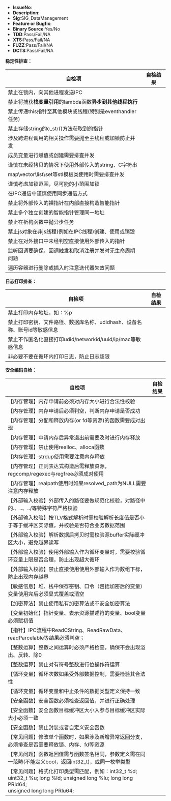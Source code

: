 * **IssueNo**:
* **Description**:
* **Sig**:SIG_DataManagement
* **Feature or Bugfix**:
* **Binary Source**:Yes/No
* **TDD**:Pass/Fail/NA
* **XTS**:Pass/Fail/NA
* **FUZZ**:Pass/Fail/NA
* **DCTS**:Pass/Fail/NA

**稳定性排查：**

| 自检项                                                       | 自检结果  |
| ------------------------------------------------------------ | -------- |
| 禁止在锁内，向其他进程发送IPC              |          |
| 禁止将捕获**栈变量引用**的lambda函数**异步到其他线程执行**    |          |
| 禁止传递this指针至其他模块或线程(特别是eventhandler任务)
| 禁止存储string的c_str()方法获取到的指针                          |          |
|涉及跨进程调用的相关操作需要抛至主线程或加锁防止并发||
|成员变量进行赋值或创建需要排查并发||
|谨慎在未经拷贝的情况下使用外部传入的string、C字符串
|map\vector\list\set等stl模板类使用时需要排查并发
|谨慎考虑加锁范围，尽可能的小范围加锁
|在IPC通信中谨慎使用同步通信方式
|禁止将外部传入的裸指针在内部直接构造智能指针
|禁止多个独立创建的智能指针管理同一地址
|禁止在析构函数中抛异步任务
|禁止js对象在非js线程(例如在IPC线程)创建、使用或销毁
|禁止在对外接口中未经判空直接使用外部传入的指针
|监听回调要确保，回调触发和取消注册并发时无生命周期问题
|遍历容器进行删除或插入时注意迭代器失效问题

**日志打印排查：**

| 自检项                                                       | 自检结果  |
| ------------------------------------------------------------ | -------- |
| 禁止打印内存地址，如：%p              |          |
| 禁止打印密钥、文件路径、数据库名称、udidhash、设备名称、账号id等敏感信息     |          |
| 禁止不作匿名化直接打印udid/networkid/uuid/ip/mac等敏感信息                           |          |
| 非必要不要在循环内打印日志，防止日志超限|       |

**安全编码自检：**

| 自检项                                                          | 自检结果 |
| -------------------------------------------------------------- | -------- |
| 【内存管理】内存申请前必须对内存大小进行合法性校验                |          |
| 【内存管理】内存申请后必须判空，判断内存申请是否成功                               |          |
| 【内存管理】分配和释放内存(or fd等资源)的函数需要成对出现                                |          |
| 【内存管理】申请内存后异常退出前需要及时进行内存释放                                |          |
| 【内存管理】禁止使用realloc、alloca函数                                |          |
| 【内存管理】strdup使用需要注意内存释放                               |          |
| 【内存管理】正则表达式构造后需释放资源，regcomp/regexec与regfree必须成对使用                              |          |
| 【内存管理】realpath使用时如果resolved_path为NULL需要注意内存释放        |          |
| 【外部输入校验】外部传入的路径要做规范化校验，对路径中的.、..、../等特殊字符严格校验       |          |
| 【外部输入校验】按TLV格式解析时需校验解析长度值是否小于等于缓冲区实际值，并校验是否符合业务数据范围        |          |
| 【外部输入校验】解析数据后拷贝时需校验源buffer实际缓冲区大小，避免越界读写        |          |
| 【外部输入校验】使用外部输入作为循环变量时，需要校验循环变量上限是否合理，防止出现超大循环  |          |
| 【外部输入校验】禁止直接使用使用外部输入作为数组下标，防止出现内存越界  |          |
| 【敏感信息】堆、栈中保存密钥、口令（包括加密后的变量）变量使用完后必须显式覆盖或清空            |          |
| 【加密算法】禁止使用私有加密算法或不安全加密算法  |          |
| 【变量初始化】指针变量、表示资源描述符的变量、bool变量必须赋初值                  |          |
| 【指针】IPC流程中ReadCString、ReadRawData、readParcelable等结果必须判空；                         |          |
| 【整数运算】整数之间运算时必须严格检查，确保不会出现溢出、反转、除0              |          |
| 【整数运算】禁止对有符号整数进行位操作符运算                                    |          |
| 【循环变量】循环次数如果受外部数据控制，需要检验其合法性                         |          |
| 【循环变量】循环变量和中止条件的数据类型定义保持一致                         |          |
| 【安全函数】安全函数必须检查返回值，并进行正确处理                            |          |
| 【安全函数】安全函数目标缓冲区大小入参与目标缓冲区实际大小必须一致   |          |
| 【安全函数】禁止封装或者自定义安全函数                             |          |
| 【常见问题】修改单个函数时，如果涉及新增异常返回分支，必须排查是否需要释放锁、内存、fd等资源   |          |
| 【常见问题】函数返回值需与函数签名相同，参数定义需在同一范畴(不能定义bool，返回int32_t)，或同一枚举类型   |          |
| 【常见问题】格式化打印类型需匹配，例如：int32_t %d; uint32_t %u; long %ld; unsigned long %lu; long long PRId64;<br> unsigned long long PRIu64;                           |          |
